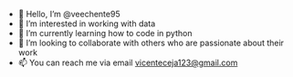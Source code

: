 - 👋 Hello, I’m @veechente95
- 👀 I’m interested in working with data
- 🌱 I’m currently learning how to code in python
- 💞️ I’m looking to collaborate with others who are passionate about their work
- 📫 You can reach me via email vicenteceja123@gmail.com

<!---
veechente95/veechente95 is a ✨ special ✨ repository because its `README.md` (this file) appears on your GitHub profile.
You can click the Preview link to take a look at your changes.
--->
